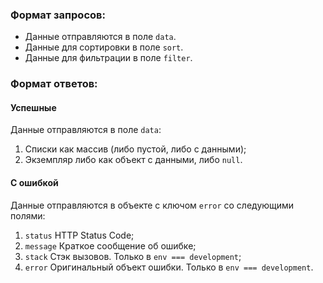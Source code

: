 ### Формат запросов:

- Данные отправляются в поле `data`.
- Данные для сортировки в поле `sort`.
- Данные для фильтрации в поле `filter`.

### Формат ответов:

#### Успешные

Данные отправляются в поле `data`:
1. Списки как массив (либо пустой, либо с данными);
2. Экземпляр либо как объект с данными, либо `null`.

#### С ошибкой

Данные отправляются в объекте с ключом `error` со следующими полями:
1. `status` HTTP Status Code;
2. `message` Краткое сообщение об ошибке;
3. `stack` Стэк вызовов. Только в `env === development`;
4. `error` Оригинальный объект ошибки. Только в `env === development`.